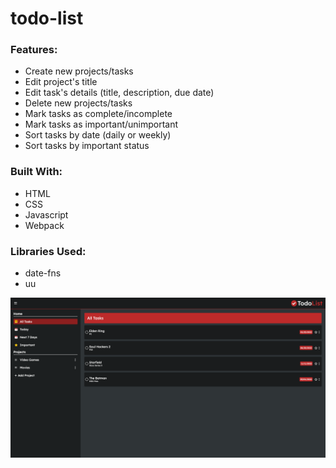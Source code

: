 # todo-list

### Features:

- Create new projects/tasks
- Edit project's title
- Edit task's details (title, description, due date)
- Delete new projects/tasks
- Mark tasks as complete/incomplete
- Mark tasks as important/unimportant
- Sort tasks by date (daily or weekly)
- Sort tasks by important status

### Built With:

- HTML
- CSS
- Javascript
- Webpack

### Libraries Used:

- date-fns
- uu

<img src = "./src/images/home.png">
